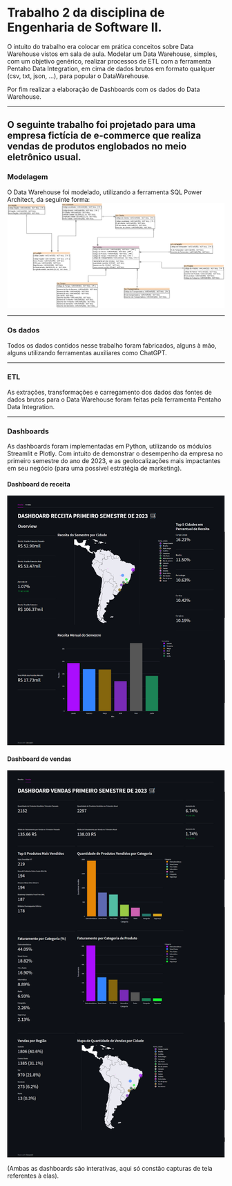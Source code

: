 # Trabalho 2 da disciplina de Engenharia de Software II.
O intuito do trabalho era colocar em prática conceitos sobre Data Warehouse vistos em sala de aula. Modelar um Data Warehouse, simples, com um objetivo genérico, realizar processos de ETL com a ferramenta Pentaho Data Integration, em cima de dados brutos em formato qualquer (csv, txt, json, ...), para popular o DataWarehouse.

Por fim realizar a elaboração de Dashboards com os dados do Data Warehouse.

---

O seguinte trabalho foi projetado para uma empresa fictícia de e-commerce que realiza vendas de produtos englobados no meio eletrônico usual.
---

<h3>Modelagem</h3> 
O Data Warehouse foi modelado, utilizando a ferramenta SQL Power Architect, da seguinte forma:

<img src='https://github.com/NickolasCrema/imagens_readmes/blob/main/Trabalho_2_ES2/modelo_logico.png?raw=true'/>

---

<h3>Os dados</h3>
Todos os dados contidos nesse trabalho foram fabricados, alguns à mão, alguns utilizando ferramentas auxiliares como ChatGPT.

---

<h3>ETL</h3>
As extrações, transformações e carregamento dos dados das fontes de dados brutos para o Data Warehouse foram feitas pela ferramenta Pentaho Data Integration.

---

<h3>Dashboards</h3>
As dashboards foram implementadas em Python, utilizando os módulos Streamlit e Plotly. Com intuito de demonstrar o desempenho da empresa no primeiro semestre do ano de 2023, e as geolocalizações mais impactantes em seu negócio (para uma possível estratégia de marketing).

<h4>Dashboard de receita</h4>
<img src='https://github.com/NickolasCrema/imagens_readmes/blob/main/Trabalho_2_ES2/Dashboard_receita.png?raw=true'/>

<h4>Dashboard de vendas</h4>
<img src='https://github.com/NickolasCrema/imagens_readmes/blob/main/Trabalho_2_ES2/Dashboard_vendas.png?raw=true'/>

(Ambas as dashboards são interativas, aqui só constão capturas de tela referentes à elas).
